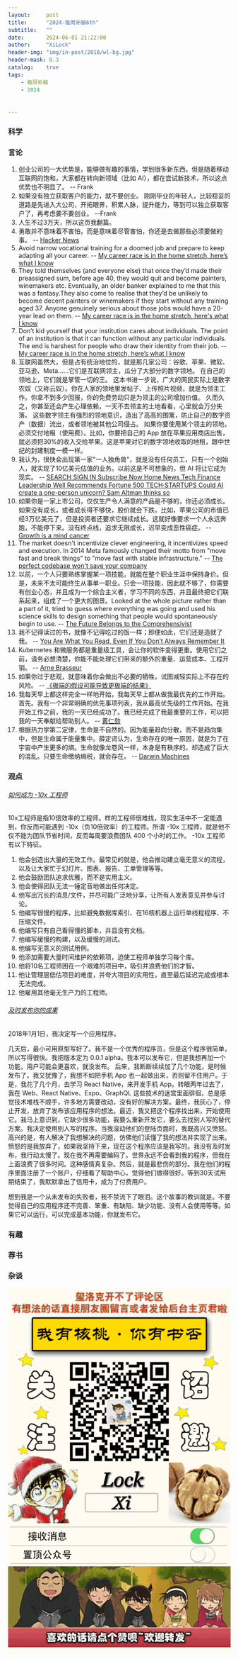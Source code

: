 ```yaml
---
layout:     post
title:      "2024-每周补脑6th"
subtitle:   ""
date:       2024-06-01 21:22:00
author:     "XiLock"
header-img: "img/in-post/2018/wl-bg.jpg"
header-mask: 0.3
catalog:    true
tags:
    - 每周补脑
    - 2024


---
```


### 科学


### 言论
1. 创业公司的一大优势是，能够做有趣的事情，学到很多新东西。但是随着移动互联网的饱和，大家都在转向新领域（比如 AI），都在尝试新技术，所以这点优势也不明显了。 -- Frank
1. 如果没有独立获取客户的能力，就不要创业。 刚刚毕业的年轻人，比较稳妥的道路是先进入大公司，开拓眼界，积累人脉，提升能力，等到可以独立获取客户了，再考虑要不要创业。 --Frank
1. 人生不过3万天，所以这页我翻篇。
1. 勇敢并不意味着不害怕，而是意味着尽管害怕，你还是去做那些必须要做的事。 -- [Hacker News](https://news.ycombinator.com/item?id=40487188)
1. Avoid narrow vocational training for a doomed job and prepare to keep adapting all your career. -- [My career race is in the home stretch, here’s what I know](https://archive.ph/AUKFR#selection-1567.0-1567.57)
1. They told themselves (and everyone else) that once they’d made their preassigned sum, before age 40, they would quit and become painters, winemakers etc. Eventually, an older banker explained to me that this was a fantasy.They also come to realise that they’d be unlikely to become decent painters or winemakers if they start without any training aged 37. Anyone genuinely serious about those jobs would have a 20-year lead on them. -- [My career race is in the home stretch, here's what I know](https://archive.ph/AUKFR#selection-1567.0-1567.57)
1. Don’t kid yourself that your institution cares about individuals. The point of an institution is that it can function without any particular individuals. The end is harshest for people who draw their identity from their job. -- [My career race is in the home stretch, here’s what I know](https://archive.ph/AUKFR#selection-1567.0-1567.57)
1. 互联网虽然大，但是占有统治地位的，就是那几家公司：谷歌、苹果、微软、亚马逊、Meta......它们是互联网领主，瓜分了大部分的数字领地。 在自己的领地上，它们就是掌管一切的王。 这本书进一步说，广大的网民实际上是数字农奴（又称云奴）。你在人家的领地里发帖子、上传照片视频，就是为领主工作。你拿不到多少回报，你的免费劳动只是为领主的公司增加价值。 久而久之，你甚至还会产生心理依赖，一天不去领主的土地看看，心里就会万分失落。 这些数字领主有强烈的领地意识，造出了高高的围篱，防止自己的数字资产（数据）流出，或者领地被其他公司侵占。 如果你要使用某个领主的领地，必须交付地租（使用费）。比如，你要把自己的 App 放在苹果应用商店出售，就必须把30%的收入交给苹果。这是苹果对它的数字领地收取的地租，跟中世纪的封建制度一模一样。
1. 我认为，很快会出现第一家"一人独角兽"，就是没有任何员工，只有一个创始人，就实现了10亿美元估值的业务。以前这是不可想象的，但 AI 将让它成为现实。 -- [SEARCH SIGN IN Subscribe Now Home News Tech Finance Leadership Well Recommends Fortune 500 TECH·STARTUPS Could AI create a one-person unicorn? Sam Altman thinks so](https://fortune.com/2024/02/04/sam-altman-one-person-unicorn-silicon-valley-founder-myth/)
1. 如果你是一家上市公司，仅仅生产令人满意的产品是不够的，你还必须成长。如果没有成长，或者成长得不够快，股价就会下跌。比如，苹果公司的市值已经3万亿美元了，但是投资者还要求它继续成长。这就好像要求一个人永远奔跑，不能停下来。没有终点线，追求无限成长，迟早变成恶性癌症。 -- [Growth is a mind cancer](https://manuelmoreale.com/growth-is-a-mind-cancer)
1. The market doesn't incentivize clever engineering, it incentivizes speed and execution. In 2014 Meta famously changed their motto from "move fast and break things" to "move fast with stable infrastructure." -- [The perfect codebase won't save your company](https://www.catalystmonitor.com/blog/perfect-codebase-wont-save-your-company)
1. 以前，一个人只要熟练掌握某一项技能，就能在整个职业生涯中保持身价。但是，未来不太可能终生从事单一职业。只会一项技能，因此就不够了，你需要有创业心态，并且成为一个综合主义者，学习不同的东西，并且最终把它们联系起来，组成了一个更大的图景。Looked at the whole picture rather than a part of it, tried to guess where everything was going and used his science skills to design something that people would spontaneously begin to use. -- [The Future Belongs to the Comprehensivist](https://medium.com/@tom.cassidy_40820/the-future-belongs-to-the-comprehensivist-a43e18dbb65a)
1. 我不记得读过的书，就像不记得吃过的饭一样；即便如此，它们还是造就了我。 -- [You Are What You Read, Even If You Don’t Always Remember It](https://blog.jim-nielsen.com/2024/you-are-what-you-read/)
1. Kubernetes 和微服务都是重量级工具，会让你的软件变得更重。使用它们之前，请务必想清楚，你能不能处理它们带来的额外的重量、运营成本、工程开销。 -- [Arne Brasseur](https://toot.cat/@plexus/112403882840794498)
1. 如果你过于悲观，就意味着你会做出不必要的牺牲，试图减轻实际上不存在的风险。 -- [《极端的假设可能导致更极端的结果》](https://causal.app/blog/forecasting-with-uncertainty)
1. 我每天早上都这样完全一样地开始，我每天早上都从做我最优先的工作开始。首先。我有一个非常明确的优先事项列表，我从最高优先级的工作开始。在我开始工作之前，我的一天已经成功了。我已经完成了我最重要的工作，可以把我的一天奉献给帮助别人。 -- [黄仁勋](https://www.163.com/dy/article/J4RAH49F05118O92.html)
1. 根据热力学第二定律，生命是不自然的。因为能量趋向分散，而不是趋向集中，但是生命属于能量集中。薛定谔认为，生命存在的唯一原因，就是为了在宇宙中产生更多的熵。生命就像龙卷风一样，本身是有秩序的，却造成了巨大的混乱。只要生命缴纳熵税，就会存在。 -- [Darwin Machines](https://vedgie.net/writing/darwin_machines.md)


### 观点
###### [如何成为 -10x 工程师](https://taylor.town/-10x)
10x工程师是指10倍效率的工程师。样的工程师很难找，现实生活中不一定能遇到，你反而可能遇到 -10x（负10倍效率）的工程师。所谓 -10x 工程师，就是他不仅不能为团队节省时间，反而每周要浪费团队 400 个小时的工作。
-10x 工程师有以下特征。
1. 他会创造出大量的无效工作。最常见的就是，他会推动建立毫无意义的流程，以及让大家忙于幻灯片、图表、报告、工单管理等等。
2. 他会鼓励团队追求优雅，而不是实用主义。
3. 他会使得团队无法一锤定音地做出任何决定。
4. 他写出冗长的消息/文件，并尽可能广泛地分享，让所有人发表意见并参与讨论。
5. 他编写很慢的程序，比如避免数据库索引、在16核机器上运行单线程程序、不压缩文件。
6. 他编写只有自己看得懂的脚本，并且没有文档。
7. 他编写缓慢的构建，以及缓慢的测试。
8. 他编写无意义的测试用例。
9. 他添加需要大量时间维护的依赖项，迫使工程师单独学习每个库。
10. 他将10名工程师困在一个艰难的项目中，吸引并浪费他们的才智。
11. 他让管理层低估项目的难度，并夸大项目的实用性，直至最后延迟完成或根本无法完成。
12. 他雇用其他毫无生产力的工程师。

###### [及时发布你的成果](https://www.kitze.io/posts/saddest-just-ship-it-story-ever)
2018年1月1日，我决定写一个应用程序。

几天后，最小可用原型写好了。我不是一个优秀的程序员，但是这个程序很简单，所以写得很快。我把版本定为 0.0.1 alpha。我本可以发布它，但是我想再加一个功能，用户可能会更喜欢，就没发布。
后来，我断断续续加了几个功能，是时候发布了。我又犹豫了，我想不如把手机 App 也一起做出来，否则留不住用户。于是，我花了几个月，去学习 React Native，来开发手机 App。转眼两年过去了，我在 Web、React Native、Expo、GraphQL 这些技术的迷宫里面徘徊，总是感觉技术堆栈不顺手，许多地方需要改动，没有好的解决方案。最终，我灰心了，停止开发，放弃了发布该应用程序的想法。最近，我又把这个程序找出来，开始使用它。我马上意识到，它缺少很多功能，我要么重新开发它，要么去找别人写的替代方案。我决定使用别人写的程序。当我滚动他们的登陆页面时，我既高兴又愤怒。高兴的是，有人解决了我想解决的问题，仿佛他们读懂了我的想法并实现了出来。愤怒的是我放弃了，如果我坚持下来，现在这个程序应该是我写的。我没有及时发布，我行动太慢了。现在我不再需要编码了。世界永远不会看到我的程序，但我在上面浪费了很多时间。这种感情真复杂。然后，就是最悲伤的部分。我在他们的程序里面注册了一个账户，仔细看了帮助中心，觉得他们做得很好。等到30天试用期结束了，我默默拿出了信用卡，成为了付费用户。


想到我是一个从未发布的失败者，我不禁流下了眼泪。这个故事的教训就是。不要觉得自己的应用程序还不完善、笨重、有缺陷、缺少功能、没有人会使用等等。如果它可以运行，可以完成基本功能，你就发布它。


### 有趣


### 荐书


### 杂谈


![](/img/wc-tail.GIF)
